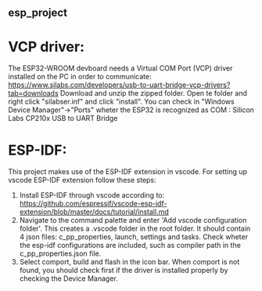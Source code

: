 ## esp_project

# VCP driver: 
The ESP32-WROOM devboard needs a Virtual COM Port (VCP) driver installed on the PC in order to communicate: https://www.silabs.com/developers/usb-to-uart-bridge-vcp-drivers?tab=downloads
Download and unzip the zipped folder. Open te folder and right click "silabser.inf" and click "install". You can check in "Windows Device Manager"->"Ports" wheter the ESP32 is recognized as COM : Silicon Labs CP210x USB to UART Bridge

# ESP-IDF: 
This project makes use of the ESP-IDF extension in vscode. For setting up vscode ESP-IDF extension follow these steps:
1. Install ESP-IDF through vscode according to: https://github.com/espressif/vscode-esp-idf-extension/blob/master/docs/tutorial/install.md
2. Navigate to the command palette and enter 'Add vscode configuration folder'. This creates a .vscode folder in the root folder. It should contain 4 json files: c_pp_properties, launch, settings and tasks. Check wheter the esp-idf configurations are included, such as compiler path in the c_pp_properties.json file. 
3. Select comport, build and flash in the icon bar. When comport is not found, you should check first if the driver is installed properly by checking the Device Manager. 
